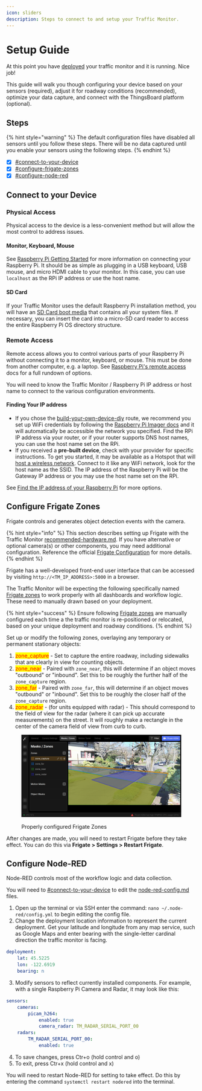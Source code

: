 ```yaml
---
icon: sliders
description: Steps to connect to and setup your Traffic Monitor.
---
```


# Setup Guide

At this point you have [deployed](deployment-and-mounting-guide.md) your traffic monitor and it is running.  Nice job! &#x20;

This guide will walk you though configuring your device based on your sensors (required), adjust it for roadway conditions (recommended), optimize your data capture, and connect with the ThingsBoard platform (optional).

## Steps

{% hint style="warning" %}
The default configuration files have disabled all sensors until you follow these steps. There will be no data captured until you enable your sensors using the following steps.&#x20;
{% endhint %}

* [x] [#connect-to-your-device](setup-guide.md#connect-to-your-device "mention")
* [x] [#configure-frigate-zones](setup-guide.md#configure-frigate-zones "mention")
* [x] [#configure-node-red](setup-guide.md#configure-node-red "mention")

## Connect to your Device

### Physical Access

Physical access to the device is a less-convenient method but will allow the most control to address issues.

#### Monitor, Keyboard, Mouse

See [Raspberry Pi Getting Started](https://www.raspberrypi.com/documentation/computers/getting-started.html#display) for more information on connecting your Raspberry Pi. It should be as simple as plugging in a USB keyboard, USB mouse, and micro HDMI cable to your monitor. In this case, you can use `localhost` as the RPi IP address or use the host name.

#### SD Card

If your Traffic Monitor uses the default Raspberry Pi installation method, you will have an [SD Card boot media](https://www.raspberrypi.com/documentation/computers/getting-started.html#sd-cards) that contains all your system files. If necessary, you can insert the card into a micro-SD card reader to access the entire Raspberry Pi OS directory structure.

### Remote Access

Remote access allows you to control various parts of your Raspberry Pi without connecting it to a monitor, keyboard, or mouse. This must be done from another computer, e.g. a laptop.  See [Raspberry Pi's remote access](https://www.raspberrypi.com/documentation/computers/remote-access.html#introduction-to-remote-access) docs for a full rundown of options.

You will need to know the Traffic Monitor / Raspberry Pi IP address or host name to connect to the various configuration environments. &#x20;

#### Finding Your IP address

* If you chose the [build-your-own-device-diy](build-your-own-device-diy/ "mention") route, we recommend you set up WiFi credentials by following the [Raspberry Pi Imager docs](https://www.raspberrypi.com/documentation/computers/getting-started.html#installing-the-operating-system) and it will automatically be accessible the network you specified. Find the RPi IP address via your router, or if your router supports DNS host names, you can use the host name set on the RPi.
* If you received a **pre-built device**, check with your provider for specific instructions. To get you started, it may be available as a Hotspot that will [host a wireless network](https://www.raspberrypi.com/documentation/computers/configuration.html#host-a-wireless-network-from-your-raspberry-pi). Connect to it like any WiFi network, look for the host name as the SSID. The IP address of the Raspberry Pi will be the Gateway IP address or you may use the host name set on the RPi.

See [Find the IP address of your Raspberry Pi](https://www.raspberrypi.com/documentation/computers/remote-access.html#ip-address) for more options.

## Configure Frigate Zones

Frigate controls and generates object detection events with the camera.

{% hint style="info" %}
This section describes setting up Frigate with the Traffic Monitor [recommended-hardware.md](recommended-hardware.md "mention"). If you have alternative or optional camera(s) or other components, you may need additional configuration. Reference the official [Frigate Configuration](https://docs.frigate.video/guides/getting_started#configuring-frigate) for more details.
{% endhint %}

&#x20;Frigate has a well-developed front-end user interface that can be accessed by visiting `http://<TM_IP_ADDRESS>:5000`  in a browser.

The Traffic Monitor will be expecting the following specifically named [Frigate zones](https://docs.frigate.video/configuration/zones/) to work properly with all dashboards and workflow logic.  These need to manually drawn based on your deployment.

{% hint style="success" %}
Ensure following [Frigate zones](https://docs.frigate.video/configuration/zones/) are manually configured each time a the traffic monitor is re-positioned or relocated, based on your unique deployment and roadway conditions. &#x20;
{% endhint %}

Set up or modify the following zones, overlaying any temporary or permanent stationary objects:

1. <mark style="color:red;">zone\_capture</mark> - Set to capture the entire roadway, including sidewalks that are clearly in view for counting objects.
2. <mark style="color:red;">zone\_near</mark> - Paired with `zone_near`, this will determine if an object moves "outbound" or "inbound". Set this to be roughly the further half of the `zone_capture` region.
3. <mark style="color:red;">zone\_far</mark> - Paired with `zone_far`, this will determine if an object moves "outbound" or "inbound". Set this to be roughly the closer half of the `zone_capture` region.
4. <mark style="color:red;">zone\_radar</mark> - (for units equipped with radar) - This should correspond to the field of view for the radar (where it can pick up accurate measurements) on the street. It will roughly make a rectangle in the center of the camera field of view from curb to curb.

<figure><img src=".gitbook/assets/Screenshot_20250306_110924.png" alt=""><figcaption><p>Properly configured Frigate Zones</p></figcaption></figure>

After changes are made, you will need to restart Frigate before they take effect. You can do this via **Frigate > Settings > Restart Frigate**.

## Configure Node-RED

Node-RED controls most of the workflow logic and data collection.

You will need to [#connect-to-your-device](setup-guide.md#connect-to-your-device "mention") to edit the [node-red-config.md](configuration/node-red-config.md "mention") files.

1. Open up the terminal or via SSH enter the command: `nano ~/.node-red/config.yml` to begin editing the config file.
2. Change the deployment location information to represent the current deployment. Get your latitude and longitude from any map service, such as Google Maps and enter bearing with the single-letter cardinal direction the traffic monitor is facing.

```yaml
deployment:
    lat: 45.5225
    lon: -122.6919
    bearing: n
```

3. Modify sensors to reflect currently installed components. For example, with a single Raspberry Pi Camera and Radar, it may look like this:

```yaml
sensors:
    cameras:
        picam_h264:
            enabled: true
            camera_radar: TM_RADAR_SERIAL_PORT_00
    radars:
        TM_RADAR_SERIAL_PORT_00:
            enabled: true
```

4. To save changes, press Ctr+o (hold control and o)
5. To exit, press Ctr+x (hold control and x)

You will need to restart Node-RED for setting to take effect. Do this by entering the command `systemctl restart nodered` into the terminal.
